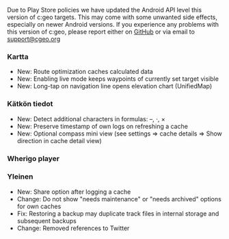 Due to Play Store policies we have updated the Android API level this version of c:geo targets. This may come with some unwanted side effects, especially on newer Android versions. If you experience any problems with this version of c:geo, please report either on [GitHub](https://github.com/cgeo/cgeo) or via email to [support@cgeo.org](mailto:support@cgeo.org)

### Kartta
- New: Route optimization caches calculated data
- New: Enabling live mode keeps waypoints of currently set target visible
- New: Long-tap on navigation line opens elevation chart (UnifiedMap)

### Kätkön tiedot
- New: Detect additional characters in formulas: –, ⋅, ×
- New: Preserve timestamp of own logs on refreshing a cache
- New: Optional compass mini view (see settings => cache details => Show direction in cache detail view)

### Wherigo player

### Yleinen
- New: Share option after logging a cache
- Change: Do not show "needs maintenance" or "needs archived" options for own caches
- Fix: Restoring a backup may duplicate track files in internal storage and subsequent backups
- Change: Removed references to Twitter
